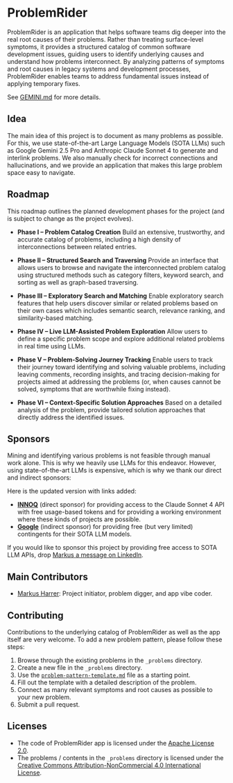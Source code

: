 # ProblemRider

ProblemRider is an application that helps software teams dig deeper into the real root causes of their problems. Rather than treating surface-level symptoms, it provides a structured catalog of common software development issues, guiding users to identify   underlying causes and understand how problems interconnect. By analyzing patterns of symptoms and root causes in legacy systems and development processes, ProblemRider enables teams to address fundamental issues instead of applying temporary fixes.

See [GEMINI.md](GEMINI.md) for more details.

## Idea

The main idea of this project is to document as many problems as possible. For this, we use state-of-the-art Large Language Models (SOTA LLMs) such as Google Gemini 2.5 Pro and Anthropic Claude Sonnet 4 to generate and interlink problems. We also manually check for incorrect connections and hallucinations, and we provide an application that makes this large problem space easy to navigate.

## Roadmap

This roadmap outlines the planned development phases for the project (and is subject to change as the project evolves).

* **Phase I – Problem Catalog Creation**
  Build an extensive, trustworthy, and accurate catalog of problems, including a high density of interconnections between related entries.

* **Phase II – Structured Search and Traversing**
  Provide an interface that allows users to browse and navigate the interconnected problem catalog using structured methods such as category filters, keyword search, and sorting as well as graph-based traversing.

* **Phase III – Exploratory Search and Matching**
  Enable exploratory search features that help users discover similar or related problems based on their own cases which includes semantic search, relevance ranking, and similarity-based matching.

* **Phase IV – Live LLM-Assisted Problem Exploration**
  Allow users to define a specific problem scope and explore additional related problems in real time using LLMs.

* **Phase V – Problem-Solving Journey Tracking**
Enable users to track their journey toward identifying and solving valuable problems, including leaving comments, recording insights, and tracing decision-making for projects aimed at addressing the problems (or, when causes cannot be solved, symptoms that are worthwhile fixing instead).

* **Phase VI – Context-Specific Solution Approaches**
  Based on a detailed analysis of the problem, provide tailored solution approaches that directly address the identified issues.



## Sponsors

Mining and identifying various problems is not feasible through manual work alone. This is why we heavily use LLMs for this endeavor. However, using state-of-the-art LLMs is expensive, which is why we thank our direct and indirect sponsors:

Here is the updated version with links added:

* **[INNOQ](https://www.innoq.com/)** (direct sponsor) for providing access to the Claude Sonnet 4 API with free usage-based tokens and for providing a working environment where these kinds of projects are possible.
* **[Google](https://ai.google.dev/gemini-api/docs/pricing#free-tier)** (indirect sponsor) for providing free (but very limited) contingents for their SOTA LLM models.


If you would like to sponsor this project by providing free access to SOTA LLM APIs, drop [Markus a message on LinkedIn](https://www.linkedin.com/markus-harrer).


## Main Contributors

* [Markus Harrer](https://markusharrer.de): Project initiator, problem digger, and app vibe coder.


## Contributing

Contributions to the underlying catalog of ProblemRider as well as the app itself are very welcome. To add a new problem pattern, please follow these steps:

1. Browse through the existing problems in the `_problems` directory.
2. Create a new file in the `_problems` directory.
3. Use the [`problem-pattern-template.md`](./problem-pattern-template.md) file as a starting point.
4. Fill out the template with a detailed description of the problem.
5. Connect as many relevant symptoms and root causes as possible to your new problem.
6. Submit a pull request.

## Licenses

* The code of ProblemRider app is licensed under the [Apache License 2.0](https://www.apache.org/licenses/LICENSE-2.0).  
* The problems / contents in the `_problems` directory is licensed under the [Creative Commons Attribution-NonCommercial 4.0 International License](https://creativecommons.org/licenses/by-nc/4.0/).